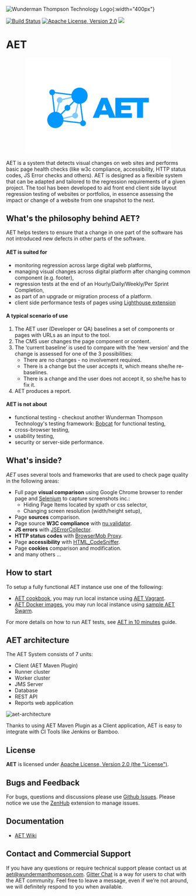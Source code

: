 ![Wunderman Thompson Technology Logo](https://github.com/wttech/aet/raw/master/misc/img/WT_Logo_Blue_Positive_RGB.png){:width="400px"}

[![Build Status](https://travis-ci.org/Cognifide/aet.svg?branch=master)](https://travis-ci.org/Cognifide/aet)
[![Apache License, Version 2.0](https://img.shields.io/badge/License-Apache%202.0-blue.svg)](http://www.apache.org/licenses)
[![][gitter img]][gitter]

# AET
<p align="center">
  <img src="https://github.com/Cognifide/aet/blob/master/misc/img/aet-logo-blue.png?raw=true" width="400"
         alt="AET Logo"/>
</p>

AET is a system that detects visual changes on web sites and performs basic page health checks (like w3c
compliance, accessibility, HTTP status codes, JS Error checks and others).
AET is designed as a flexible system that can be adapted and tailored to the regression requirements of a given project.
The tool has been developed to aid front end client side layout regression testing of websites or portfolios,
in essence assessing the impact or change of a website from one snapshot to the next.

## What's the philosophy behind AET?
AET helps testers to ensure that a change in one part of the software has not introduced new defects in other parts of the software.

#### AET is suited for
* monitoring regression across large digital web platforms,
* managing visual changes across digital platform after changing common component (e.g. footer),
* regression tests at the end of an Hourly/Daily/Weekly/Per Sprint Completion,
* as part of an upgrade or migration process of a platform.
* client side performance tests of pages using [Lighthouse extension](hhttps://github.com/malaskowski/aet-lighthouse-extension)

#### A typical scenario of use
1. The AET user (Developer or QA) baselines a set of components or pages with URLs as an input to the tool.
2. The CMS user changes the page component or content.
3. The ‘current baseline’ is used to compare with the ‘new version’ and the change is assessed for one of the 3 possibilities:
   * There are no changes - no involvement required.
   * There is a change but the user accepts it, which means she/he re-baselines.
   * There is a change and the user does not accept it, so she/he has to fix it.
4. AET produces a report.

#### AET is not about
* functional testing - checkout another Wunderman Thompson Technology's testing framework: [Bobcat](https://github.com/Cognifide/bobcat) for functional testing,
* cross-browser testing,
* usability testing,
* security or server-side performance.

## What's inside?
*AET* uses several tools and frameworks that are used to check page quality in the following areas:

* Full page **visual comparison** using Google Chrome browser to render page and [Selenium](https://www.selenium.dev/documentation/en/webdriver) to capture screenshots inc.:
   * Hiding Page Items located by xpath or css selector,
   * Changing screen resolution (width/height setup),
* Page **sources** comparison.
* Page source **W3C compliance** with [nu.validator](https://validator.w3.org/nu).
* **JS errors** with [JSErrorCollector](https://github.com/mguillem/JSErrorCollector).
* **HTTP status codes** with [BrowserMob Proxy](https://bmp.lightbody.net).
* Page **accessibility** with [HTML_CodeSniffer](http://squizlabs.github.io/HTML_CodeSniffer).
* Page **cookies** comparison and modification.
* and many others ...

## How to start
To setup a fully functional AET instance use one of the following:
- [AET cookbook](https://github.com/Cognifide/aet-cookbook), you may run local instance using [AET Vagrant](https://github.com/wttech/aet//wiki/BasicSetup#set-up-vagrant).
- [AET Docker images](https://github.com/malaskowski/aet-docker), you may run local instance using [sample AET Swarm](https://github.com/malaskowski/aet-docker/tree/master/example-aet-swarm).

For more details on how to run AET tests, see [AET in 10 minutes](https://github.com/wttech/aet//wiki/AETIn10Minutes) guide.

## AET architecture
The AET System consists of 7 units:

- Client (AET Maven Plugin)
- Runner cluster
- Worker cluster
- JMS Server
- Database
- REST API
- Reports web application

![aet-architecture](misc/img/aet-architecture.png)

Thanks to using AET Maven Plugin as a Client application, AET is easy to integrate with CI Tools like Jenkins or Bamboo.

## License
**AET** is licensed under [Apache License, Version 2.0 (the "License")](https://www.apache.org/licenses/LICENSE-2.0.txt).


## Bugs and Feedback

For bugs, questions and discussions please use [Github Issues](https://github.com/wttech/aet/issues).
Please notice we use the [ZenHub](https://www.zenhub.com) extension to manage issues.

## Documentation
* [AET Wiki](https://github.com/wttech/aet//wiki)

## Contact and Commercial Support

If you have any questions or require technical support please contact us at [aet@wundermanthompson.com](mailto:aet@wundermanthompson.com).
[Gitter Chat](https://gitter.im/aet-tool/Lobby) is a way for users to chat with the AET community. Feel free to leave a message, even if we’re not around, we will definitely respond to you when available.

[gitter]:https://gitter.im/aet-tool/Lobby
[gitter img]:https://badges.gitter.im/aet-tool/aet-tool.svg
